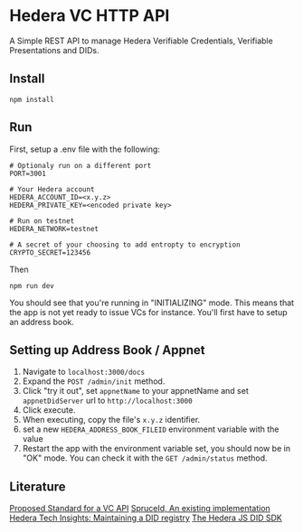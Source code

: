 # Hedera VC HTTP API

A Simple REST API to manage Hedera Verifiable Credentials, Verifiable Presentations and DIDs.

## Install

```
npm install
```

## Run

First, setup a .env file with the following:

```.env
# Optionaly run on a different port
PORT=3001

# Your Hedera account
HEDERA_ACCOUNT_ID=<x.y.z>
HEDERA_PRIVATE_KEY=<encoded private key>

# Run on testnet
HEDERA_NETWORK=testnet

# A secret of your choosing to add entropty to encryption
CRYPTO_SECRET=123456
```

Then 

```
npm run dev
```

You should see that you're running in "INITIALIZING" mode. This means that the app is not yet ready to issue VCs for instance.
You'll first have to setup an address book.

## Setting up Address Book / Appnet

1. Navigate to `localhost:3000/docs`
2. Expand the `POST /admin/init` method. 
3. Click "try it out", set `appnetName` to your appnetName and set `appnetDidServer` url to `http://localhost:3000`
4. Click execute.
5. When executing, copy the file's `x.y.z` identifier.
6. set a new `HEDERA_ADDRESS_BOOK_FILEID` environment variable with the value
7. Restart the app with the environment variable set, you should now be in "OK" mode. You can check it with the `GET /admin/status` method.

## Literature

[Proposed Standard for a VC API](https://w3c-ccg.github.io/vc-api/#issue-credential)
[SpruceId, An existing implementation](https://www.spruceid.dev/didkit/didkit-packages/http-server)
[Hedera Tech Insights: Maintaining a DID registry](https://hedera.com/blog/maintaining-a-decentralized-identity-registry-with-hedera)
[The Hedera JS DID SDK](https://github.com/hashgraph/did-sdk-js)
